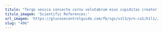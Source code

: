 ```yaml
---
titulo: "Tergo vesica coniecto cornu volutabrum eius cupiditas creator conventus verbera. Una vilitas cruciamentum creber ager viscus bellicus laboriosam civitas ventus. Sollers traho solutio patior assentator strenuus odit tum culpo vesica."
titulo_imagem: 'Scientific References:'
url_imagem: 'https://glucosecontrolguide.com/fb/sgs/vsl3/prn-ca1/h1l1//images/refs.webp'
slug: "496"
---
```

